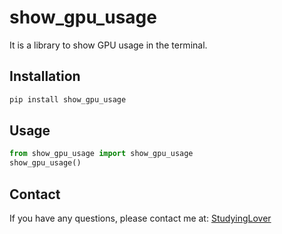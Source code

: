 # show_gpu_usage
It is a library to show GPU usage in the terminal.

## Installation
```bash
pip install show_gpu_usage
```

## Usage
```python
from show_gpu_usage import show_gpu_usage
show_gpu_usage()
```

## Contact
If you have any questions, please contact me at: [StudyingLover](mailto:studyinglover1@gmail.com)